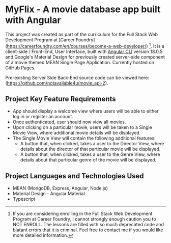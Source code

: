 # MyFlix - A movie database app built with Angular

This project was created as part of the curriculum for the Full Stack Web Development Program at [Career Foundry] (https://careerfoundry.com/en/courses/become-a-web-developer/) [^1]. It is a client-side / Front-End, User Interface, built  with [Angular CLI](https://github.com/angular/angular-cli) version 18.0.5 and Google's Material Design for previously created server-side component of a movie themed MEAN Single Page Application. Currently hosted on GitHub Pages.

Pre-existing Server Side Back-End source code can be viewed here: (https://github.com/notavailable4u/movie_api-2).

[^1]: If you are considering enrolling in the Full Stack Web Development Program at Career Foundry, I cannot strongly enough caution you to NOT ENROLL. The lessons are filled with so much deprecated code and blatant errors that it is criminal. Feel free to contact me if you would like more detailed information.

## Project Key Feature Requirements
+ App should display a welcome view where users will be able to either log in or register an account.
+  Once authenticated, user should now view all movies.
+ Upon clicking on a particular movie, users will be taken to a Single Movie View, where additional movie details will be displayed.
+ The Single Movie View will contain the following additional features:
  - A button that, when clicked, takes a user to the Director View, where details about the director of that particular movie will be displayed. 
  - A button that, when clicked, takes a user to the Genre View, where details about that particular genre of the movie will be displayed.

## Project Languages and Technologies Used
+ MEAN (MongoDB, Express, Angular, Node.js)
+ Material Design - Angular Material
+ Typescript